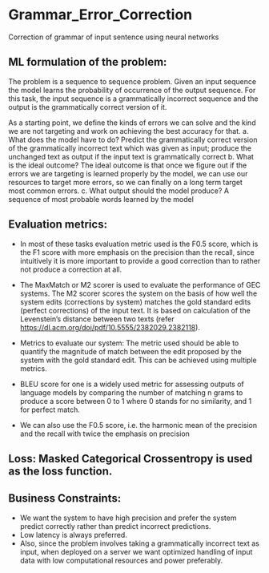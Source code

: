 # Grammar_Error_Correction
Correction of grammar of input sentence using neural networks

## ML formulation of the problem:
The problem is a sequence to sequence problem. Given an input sequence the model learns the probability of occurrence of the output sequence. For this task, the input sequence is a grammatically incorrect sequence and the output is the grammatically correct version of it.
 
As a starting point, we define the kinds of errors we can solve and the kind we are not targeting and work on achieving the best accuracy for that.
a.	What does the model have to do?
Predict the grammatically correct version of the grammatically incorrect text which was given as input; produce the unchanged text as output if the input text is grammatically correct
b.	What is the ideal outcome?
The ideal outcome is that once we figure out if the errors we are targeting is learned properly by the model, we can use our resources to target more errors, so we can finally on a long term target most common errors.
c.	What output should the model produce?
A sequence of most probable words learned by the model

## Evaluation metrics:
-	In most of these tasks evaluation metric used is the F0.5 score, which is the F1 score with more emphasis on the precision than the recall, since intuitively it is more important to provide a good correction than to rather not produce a correction at all.
-	The MaxMatch or M2 scorer is used to evaluate the performance of GEC systems. The M2 scorer scores the system on the basis of how well the system edits (corrections by system) matches the gold standard edits (perfect corrections) of the input text. It is based on calculation of the Levenstein’s distance between two texts (refer https://dl.acm.org/doi/pdf/10.5555/2382029.2382118).

-	Metrics to evaluate our system: The metric used should be able to quantify the magnitude of match between the edit proposed by the system with the gold standard edit. This can be achieved using multiple metrics. 
-	BLEU score for one is a widely used metric for assessing outputs of language models by comparing the number of matching n grams to produce a score between 0 to 1 where 0 stands for no similarity, and 1 for perfect match.  

-	We can also use the F0.5 score, i.e. the harmonic mean of the precision and the recall with twice the emphasis on precision

## Loss: Masked Categorical Crossentropy is used as the loss function.

## Business Constraints: 
-	We want the system to have high precision and prefer the system predict correctly rather than predict incorrect predictions. 
-	Low latency is always preferred. 
-	Also, since the problem involves taking a grammatically incorrect text as input, when deployed on a server we want optimized handling of input data with low computational resources and power preferably.

